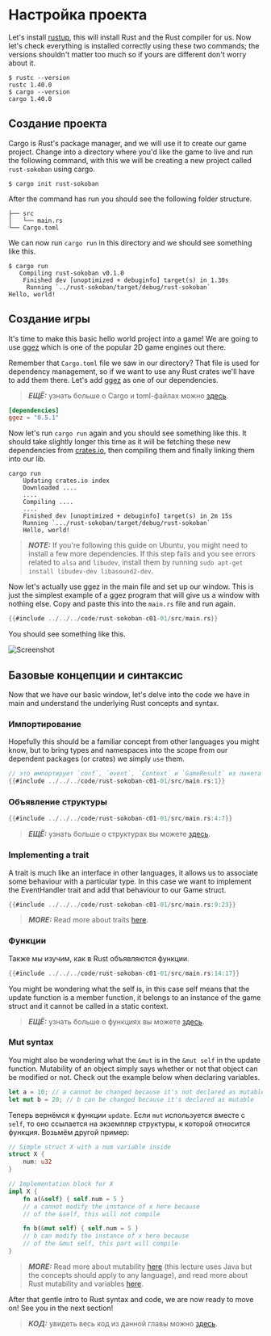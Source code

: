 # Настройка проекта

Let's install [rustup](https://www.rust-lang.org/tools/install), this will install Rust and the Rust compiler for us. Now let's check everything is installed correctly using these two commands; the versions shouldn't matter too much so if yours are different don't worry about it.

```
$ rustc --version
rustc 1.40.0
$ cargo --version
cargo 1.40.0
```

## Создание проекта

Cargo is Rust's package manager, and we will use it to create our game project. Change into a directory where you'd like the game to live and run the following command, with this we will be creating a new project called `rust-sokoban` using cargo.

```
$ cargo init rust-sokoban
```

After the command has run you should see the following folder structure.

```
├── src
│   └── main.rs
└── Cargo.toml
```

We can now run `cargo run` in this directory and we should see something like this.

```
$ cargo run
   Compiling rust-sokoban v0.1.0
    Finished dev [unoptimized + debuginfo] target(s) in 1.30s
     Running `../rust-sokoban/target/debug/rust-sokoban`
Hello, world!
```

## Создание игры

It's time to make this basic hello world project into a game! We are going to use [ggez](https://ggez.rs/) which is one of the popular 2D game engines out there.

Remember that `Cargo.toml` file we saw in our directory? That file is used for dependency management, so if we want to use any Rust crates we'll have to add them there. Let's add [ggez](https://github.com/ggez/ggez) as one of our dependencies.

> ***ЕЩЁ:*** узнать больше о Cargo и toml-файлах можно [здесь](https://doc.rust-lang.org/book/ch01-03-hello-cargo.html).

```toml
[dependencies]
ggez = "0.5.1"
```

Now let's run `cargo run` again and you should see something like this. It should take slightly longer this time as it will be fetching these new dependencies from [crates.io](https://crates.io), then compiling them and finally linking them into our lib.

```
cargo run
    Updating crates.io index
    Downloaded ....
    ....
    Compiling ....
    ....
    Finished dev [unoptimized + debuginfo] target(s) in 2m 15s
    Running `.../rust-sokoban/target/debug/rust-sokoban`
    Hello, world!
```

> ***NOTE:*** If you're following this guide on Ubuntu, you might need to install a few more dependencies. If this step fails and you see errors related to `alsa` and `libudev`, install them by running `sudo apt-get install libudev-dev libasound2-dev`.

Now let's actually use ggez in the main file and set up our window. This is just the simplest example of a ggez program that will give us a window with nothing else. Copy and paste this into the `main.rs` file and run again.

```rust
{{#include ../../../code/rust-sokoban-c01-01/src/main.rs}}
```

You should see something like this.

![Screenshot](./images/window.png)

## Базовые концепции и синтаксис

Now that we have our basic window, let's delve into the code we have in main and understand the underlying Rust concepts and syntax.

### Импортирование

Hopefully this should be a familiar concept from other languages you might know, but to bring types and namespaces into the scope from our dependent packages (or crates) we simply `use` them.

```rust
// это импортирует `conf`, `event`, `Context` и `GameResult` из пакета ggez
{{#include ../../../code/rust-sokoban-c01-01/src/main.rs:1}}
```

### Объявление структуры

```rust
{{#include ../../../code/rust-sokoban-c01-01/src/main.rs:4:7}}
```

> ***ЕЩЁ:*** узнать больше о структурах вы можете [здесь](https://doc.rust-lang.org/book/ch05-00-structs.html).

### Implementing a trait

A trait is much like an interface in other languages, it allows us to associate some behaviour with a particular type. In this case we want to implement the EventHandler trait and add that behaviour to our Game struct.

```rust
{{#include ../../../code/rust-sokoban-c01-01/src/main.rs:9:23}}
```

> ***MORE:***  Read more about traits [here](https://doc.rust-lang.org/book/ch10-02-traits.html).

### Функции

Также мы изучим, как в Rust объявляются функции.

```rust
{{#include ../../../code/rust-sokoban-c01-01/src/main.rs:14:17}}
```

You might be wondering what the self is, in this case self means that the update function is a member function, it belongs to an instance of the game struct and it cannot be called in a static context.

> ***ЕЩЁ:*** узнать больше о функциях вы можете [здесь](https://doc.rust-lang.org/book/ch03-03-how-functions-work.html).

### Mut syntax

You might also be wondering what the `&mut` is in the `&mut self` in the update function. Mutability of an object simply says whether or not that object can be modified or not. Check out the example below when declaring variables.

```rust
let a = 10; // a cannot be changed because it's not declared as mutable
let mut b = 20; // b can be changed because it's declared as mutable
```

Теперь вернёмся к функции `update`. Если `mut` используется вместе с `self`, то оно ссылается на экземпляр структуры, к которой относится функция. Возьмём другой пример:

```rust
// Simple struct X with a num variable inside
struct X {
    num: u32
}

// Implementation block for X
impl X {
    fn a(&self) { self.num = 5 }
    // a cannot modify the instance of x here because
    // of the &self, this will not compile

    fn b(&mut self) { self.num = 5 }
    // b can modify the instance of x here because
    // of the &mut self, this part will compile
}
```

> ***MORE:***  Read more about mutability [here](https://web.mit.edu/6.005/www/fa15/classes/09-immutability/) (this lecture uses Java but the concepts should apply to any language), and read more about Rust mutability and variables [here](https://doc.rust-lang.org/book/ch03-01-variables-and-mutability.html).

After that gentle intro to Rust syntax and code, we are now ready to move on! See you in the next section!

> ***КОД:*** увидеть весь код из данной главы можно [здесь](https://github.com/iolivia/rust-sokoban/tree/master/code/rust-sokoban-c01-01).
